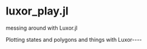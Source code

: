 # luxor_play.jl
messing around with Luxor.jl

Plotting states and polygons and things with Luxor----
